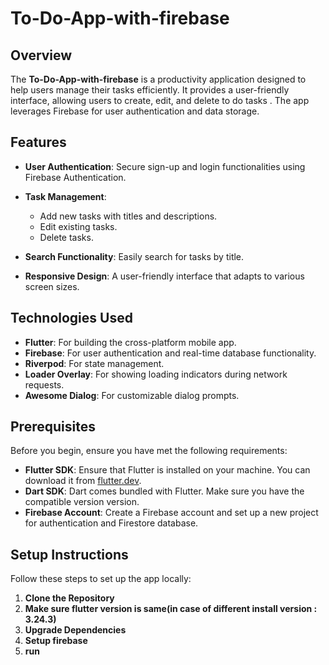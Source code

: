 # To-Do-App-with-firebase


## Overview

The **To-Do-App-with-firebase** is a productivity application designed to help users manage their tasks efficiently. It provides a user-friendly interface, allowing users to create, edit, and delete to do tasks . The app leverages Firebase for user authentication and data storage.

## Features

- **User Authentication**: Secure sign-up and login functionalities using Firebase Authentication.
- **Task Management**: 
  - Add new tasks with titles and descriptions.
  - Edit existing tasks.
  - Delete tasks.
 
- **Search Functionality**: Easily search for tasks by title.
- **Responsive Design**: A user-friendly interface that adapts to various screen sizes.


## Technologies Used

- **Flutter**: For building the cross-platform mobile app.
- **Firebase**: For user authentication and real-time database functionality.
- **Riverpod**: For state management.
- **Loader Overlay**: For showing loading indicators during network requests.
- **Awesome Dialog**: For customizable dialog prompts.

## Prerequisites

Before you begin, ensure you have met the following requirements:

- **Flutter SDK**: Ensure that Flutter is installed on your machine. You can download it from [flutter.dev](https://flutter.dev/docs/get-started/install).
- **Dart SDK**: Dart comes bundled with Flutter. Make sure you have the compatible version version.
- **Firebase Account**: Create a Firebase account and set up a new project for authentication and Firestore database.

## Setup Instructions

Follow these steps to set up the app locally:

1. **Clone the Repository**
2. **Make sure flutter version is same(in case of different install  version : 3.24.3)**
3. **Upgrade Dependencies**
4. **Setup firebase**
5. **run**
